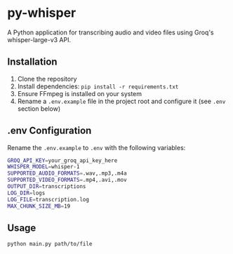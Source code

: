 # py-whisper

A Python application for transcribing audio and video files using Groq's whisper-large-v3 API.

## Installation
1. Clone the repository
2. Install dependencies: `pip install -r requirements.txt`
3. Ensure FFmpeg is installed on your system
4. Rename a `.env.example` file in the project root and configure it (see `.env` section below)

## .env Configuration
Rename the `.env.example` to `.env` with the following variables:
```bash
GROQ_API_KEY=your_groq_api_key_here
WHISPER_MODEL=whisper-1
SUPPORTED_AUDIO_FORMATS=.wav,.mp3,.m4a
SUPPORTED_VIDEO_FORMATS=.mp4,.avi,.mov
OUTPUT_DIR=transcriptions
LOG_DIR=logs
LOG_FILE=transcription.log
MAX_CHUNK_SIZE_MB=19 
```

## Usage
```bash
python main.py path/to/file
```
